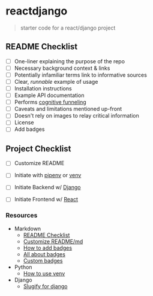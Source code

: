 reactdjango
==================
> starter code for a react/django project



README Checklist
---
- [ ] One-liner explaining the purpose of the repo
- [ ] Necessary background context & links
- [ ] Potentially infamiliar terms link to informative sources
- [ ] Clear, *runnable* example of usage
- [ ] Installation instructions
- [ ] Example API documentation
- [ ] Performs [cognitive funneling](https://github.com/noffle/art-of-readme#cognitive-funneling)
- [ ] Caveats and limitations mentioned up-front
- [ ] Doesn't rely on images to relay critical information
- [ ] License
- [ ] Add badges

Project Checklist
---
- [ ] Customize README
- [ ] Initiate with [pipenv](https://pypi.org/project/pipenv/) or [venv](https://docs.python.org/3/library/venv.html)
- [ ] Initiate Backend w/ [Django](https://docs.djangoproject.com/en/3.1/intro/tutorial01/)
- [ ] Initiate Frontend w/ [React](https://reactjs.org/docs/create-a-new-react-app.html)



### Resources
- Markdown
  - [README Checklist](https://github.com/noffle/art-of-readme)
  - [Customize README/md](https://sourceforge.net/p/thinwhiteline/wiki/markdown_syntax/)
  - [How to add badges](https://www.codeblocq.com/2016/04/Add-a-build-passing-badge-to-your-github-repository/)
  - [All about badges](https://medium.com/better-programming/add-badges-to-a-github-repository-716d2988dc6a)
  - [Custom badges](https://shields.io/)
- Python
  - [How to use venv](https://sourabhbajaj.com/mac-setup/Python/virtualenv.html)
- Django
  - [Slugify for django](https://docs.djangoproject.com/en/3.1/ref/utils/#module-django.utils.text)


